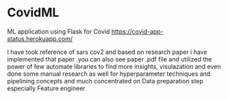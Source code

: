 # CovidML
ML application using Flask for Covid
https://covid-app-status.herokuapp.com/

I have took reference of sars cov2 and based on research paper i have implemented that paper .you can also see paper .pdf file and utilized the power of  few automate libraries to find more insights, visulazation and even done some manual research as well for hyperparameter techniques and pipelining concepts and much concentrated on Data preparation step especially Feature engineer
